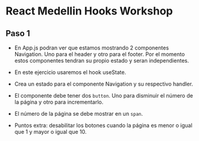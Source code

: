 # React Medellin Hooks Workshop

## Paso 1

- En App.js podran ver que estamos mostrando 2 componentes Navigation. Uno para el header y otro para el footer. Por el momento estos componentes tendran su propio estado y seran independientes.
- En este ejercicio usaremos el hook useState.
- Crea un estado para el componente Navigation y su respectivo handler.
- El componente debe tener dos `button`. Uno para disminuir el número de la página y otro para incrementarlo.
- El número de la página se debe mostrar en un `span`.

- Puntos extra: desabilitar los botones cuando la página es menor o igual que 1 y mayor o igual que 10.
